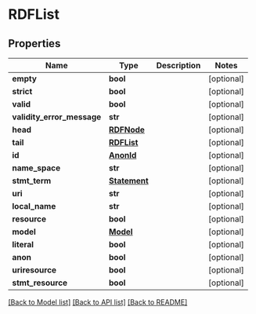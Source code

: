# RDFList

## Properties
Name | Type | Description | Notes
------------ | ------------- | ------------- | -------------
**empty** | **bool** |  | [optional] 
**strict** | **bool** |  | [optional] 
**valid** | **bool** |  | [optional] 
**validity_error_message** | **str** |  | [optional] 
**head** | [**RDFNode**](RDFNode.md) |  | [optional] 
**tail** | [**RDFList**](RDFList.md) |  | [optional] 
**id** | [**AnonId**](AnonId.md) |  | [optional] 
**name_space** | **str** |  | [optional] 
**stmt_term** | [**Statement**](Statement.md) |  | [optional] 
**uri** | **str** |  | [optional] 
**local_name** | **str** |  | [optional] 
**resource** | **bool** |  | [optional] 
**model** | [**Model**](Model.md) |  | [optional] 
**literal** | **bool** |  | [optional] 
**anon** | **bool** |  | [optional] 
**uriresource** | **bool** |  | [optional] 
**stmt_resource** | **bool** |  | [optional] 

[[Back to Model list]](../README.md#documentation-for-models) [[Back to API list]](../README.md#documentation-for-api-endpoints) [[Back to README]](../README.md)

